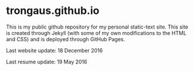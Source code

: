 # trongaus.github.io

This is my public github repository for my personal static-text site. This site is created through Jekyll (with some of my own modifications to the HTML and CSS) and is deployed through GitHub Pages.

Last website update: 18 December 2016

Last resume update: 19 May 2016

